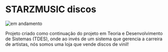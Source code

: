 # STARZMUSIC discos

![em andamento](https://img.shields.io/badge/em_andamento-013220)


Projeto criado como continuação do projeto em Teoria e Desenvolvimento de Sistemas (TDES), onde ao invés de um sistema que gerencia a carreira de artistas, nós somos uma loja que vende discos de vinil!

